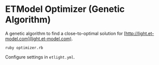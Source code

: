 # ETModel Optimizer (Genetic Algorithm)

A genetic algorithm to find a close-to-optimal solution for [http://light.et-model.com](light.et-model.com).


    ruby optimizer.rb

Configure settings in `etlight.yml`.